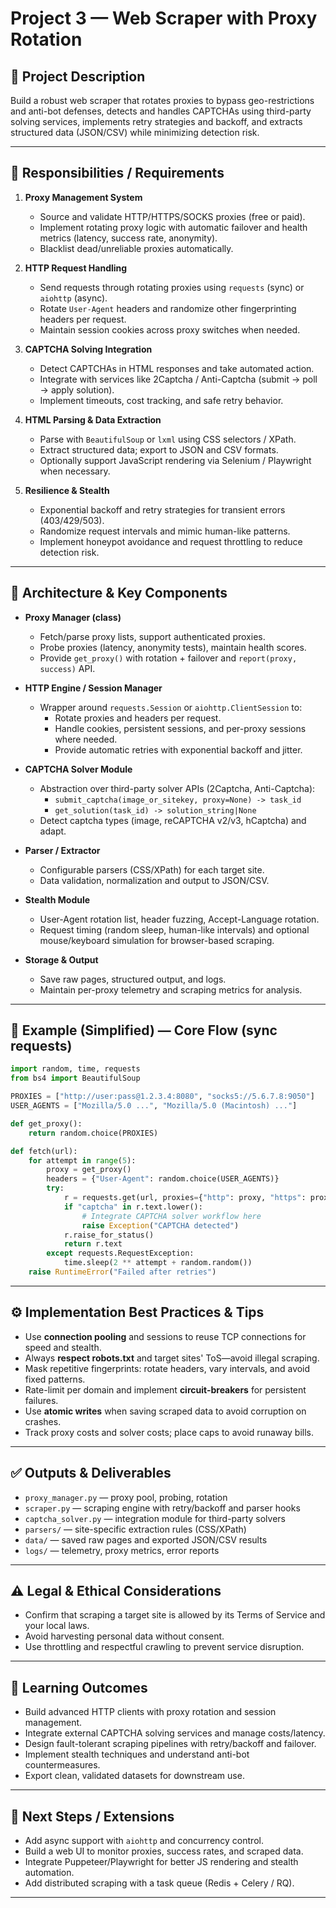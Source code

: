 # Project 3 — Web Scraper with Proxy Rotation

## 📌 Project Description
Build a robust web scraper that rotates proxies to bypass geo-restrictions and anti-bot defenses, detects and handles CAPTCHAs using third-party solving services, implements retry strategies and backoff, and extracts structured data (JSON/CSV) while minimizing detection risk.

---

## 🧭 Responsibilities / Requirements
1. **Proxy Management System**
   - Source and validate HTTP/HTTPS/SOCKS proxies (free or paid).
   - Implement rotating proxy logic with automatic failover and health metrics (latency, success rate, anonymity).
   - Blacklist dead/unreliable proxies automatically.

2. **HTTP Request Handling**
   - Send requests through rotating proxies using `requests` (sync) or `aiohttp` (async).
   - Rotate `User-Agent` headers and randomize other fingerprinting headers per request.
   - Maintain session cookies across proxy switches when needed.

3. **CAPTCHA Solving Integration**
   - Detect CAPTCHAs in HTML responses and take automated action.
   - Integrate with services like 2Captcha / Anti-Captcha (submit → poll → apply solution).
   - Implement timeouts, cost tracking, and safe retry behavior.

4. **HTML Parsing & Data Extraction**
   - Parse with `BeautifulSoup` or `lxml` using CSS selectors / XPath.
   - Extract structured data; export to JSON and CSV formats.
   - Optionally support JavaScript rendering via Selenium / Playwright when necessary.

5. **Resilience & Stealth**
   - Exponential backoff and retry strategies for transient errors (403/429/503).
   - Randomize request intervals and mimic human-like patterns.
   - Implement honeypot avoidance and request throttling to reduce detection risk.

---

## 🧩 Architecture & Key Components
- **Proxy Manager (class)**
  - Fetch/parse proxy lists, support authenticated proxies.
  - Probe proxies (latency, anonymity tests), maintain health scores.
  - Provide `get_proxy()` with rotation + failover and `report(proxy, success)` API.

- **HTTP Engine / Session Manager**
  - Wrapper around `requests.Session` or `aiohttp.ClientSession` to:
    - Rotate proxies and headers per request.
    - Handle cookies, persistent sessions, and per-proxy sessions where needed.
    - Provide automatic retries with exponential backoff and jitter.

- **CAPTCHA Solver Module**
  - Abstraction over third-party solver APIs (2Captcha, Anti-Captcha):
    - `submit_captcha(image_or_sitekey, proxy=None) -> task_id`
    - `get_solution(task_id) -> solution_string|None`
  - Detect captcha types (image, reCAPTCHA v2/v3, hCaptcha) and adapt.

- **Parser / Extractor**
  - Configurable parsers (CSS/XPath) for each target site.
  - Data validation, normalization and output to JSON/CSV.

- **Stealth Module**
  - User-Agent rotation list, header fuzzing, Accept-Language rotation.
  - Request timing (random sleep, human-like intervals) and optional mouse/keyboard simulation for browser-based scraping.

- **Storage & Output**
  - Save raw pages, structured output, and logs.
  - Maintain per-proxy telemetry and scraping metrics for analysis.

---

## 🔧 Example (Simplified) — Core Flow (sync requests)
```python
import random, time, requests
from bs4 import BeautifulSoup

PROXIES = ["http://user:pass@1.2.3.4:8080", "socks5://5.6.7.8:9050"]
USER_AGENTS = ["Mozilla/5.0 ...", "Mozilla/5.0 (Macintosh) ..."]

def get_proxy():
    return random.choice(PROXIES)

def fetch(url):
    for attempt in range(5):
        proxy = get_proxy()
        headers = {"User-Agent": random.choice(USER_AGENTS)}
        try:
            r = requests.get(url, proxies={"http": proxy, "https": proxy}, headers=headers, timeout=10)
            if "captcha" in r.text.lower():
                # Integrate CAPTCHA solver workflow here
                raise Exception("CAPTCHA detected")
            r.raise_for_status()
            return r.text
        except requests.RequestException:
            time.sleep(2 ** attempt + random.random())
    raise RuntimeError("Failed after retries")
```

---

## ⚙️ Implementation Best Practices & Tips
- Use **connection pooling** and sessions to reuse TCP connections for speed and stealth.
- Always **respect robots.txt** and target sites' ToS—avoid illegal scraping.
- Mask repetitive fingerprints: rotate headers, vary intervals, and avoid fixed patterns.
- Rate-limit per domain and implement **circuit-breakers** for persistent failures.
- Use **atomic writes** when saving scraped data to avoid corruption on crashes.
- Track proxy costs and solver costs; place caps to avoid runaway bills.

---

## ✅ Outputs & Deliverables
- `proxy_manager.py` — proxy pool, probing, rotation
- `scraper.py` — scraping engine with retry/backoff and parser hooks
- `captcha_solver.py` — integration module for third-party solvers
- `parsers/` — site-specific extraction rules (CSS/XPath)
- `data/` — saved raw pages and exported JSON/CSV results
- `logs/` — telemetry, proxy metrics, error reports

---

## ⚠️ Legal & Ethical Considerations
- Confirm that scraping a target site is allowed by its Terms of Service and your local laws.
- Avoid harvesting personal data without consent.
- Use throttling and respectful crawling to prevent service disruption.

---

## 🎯 Learning Outcomes
- Build advanced HTTP clients with proxy rotation and session management.
- Integrate external CAPTCHA solving services and manage costs/latency.
- Design fault-tolerant scraping pipelines with retry/backoff and failover.
- Implement stealth techniques and understand anti-bot countermeasures.
- Export clean, validated datasets for downstream use.

---

## 📌 Next Steps / Extensions
- Add async support with `aiohttp` and concurrency control.
- Build a web UI to monitor proxies, success rates, and scraped data.
- Integrate Puppeteer/Playwright for better JS rendering and stealth automation.
- Add distributed scraping with a task queue (Redis + Celery / RQ).

---
